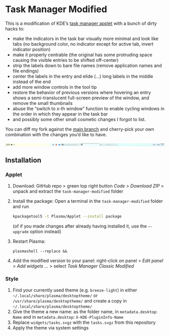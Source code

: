 # Task Manager Modified

This is a modification of KDE’s [task manager applet](https://github.com/KDE/plasma-desktop/tree/master/applets/taskmanager) with a bunch of dirty hacks to:

- make the indicators in the task bar visually more minimal and look like tabs (no background color, no indicator except for active tab, invert indicator position)
- make it properly centrable (the original has some protruding space causing the visible entries to be shifted off-center)
- strip the labels down to bare file names (remove application names and file endings)
- center the labels in the entry and elide (…) long labels in the middle instead of the end
- add more window controls in the tool tip
- restore the behavior of previous versions where hovering an entry shows a semi-translucent full-screen preview of the window, and remove the small thumbnails
- abuse the “switch to x-th window” function to enable cycling windows in the order in which they appear in the task bar
- and possibly some other small cosmetic changes I forgot to list.

You can diff my fork against the [main branch](https://github.com/KDE/plasma-desktop/tree/master/applets/taskmanager) and cherry-pick your own combination with the changes you’d like to have.

![screenshot](screenshot.png)

## Installation

### Applet

1. Download: GitHub repo > green top right button *Code* > *Download ZIP* > unpack and extract the `task-manager-modified` folder

2. Install the package: Open a terminal in the `task-manager-modified` folder and run 

   ````bash
   kpackagetool5 -t Plasma/Applet --install package
   ````

   (of if you made changes after already having installed it, use the `–-upgrade` option instead)

3. Restart Plasma:

   ````
   plasmashell --replace &&
   ````

4. Add the modified version to your panel: right-click on panel > *Edit panel* > *Add widgets …* > select *Task Manager Classic Modified*

### Style

1. Find your currently used theme (e.g. `breeze-light`) in either `~/.local/share/plasma/desktoptheme/` or `/usr/share/plasma/desktoptheme/` and create a copy in `~/.local/share/plasma/desktoptheme/`
2. Give the theme a new name: as the folder name, in `metadata.desktop`: `Name` and in `metadata.desktop`: `X-KDE-PluginInfo-Name`
3. Replace `widgets/tasks.svgz` with the `tasks.svgz` from this repository
4. Apply the theme via system settings

